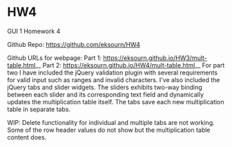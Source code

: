 # HW4
 GUI 1 Homework 4

 Github Repo: https://github.com/eksourn/HW4
 
 Github URLs for webpage: Part 1: https://eksourn.github.io/HW3/mult-table.html__
                          Part 2: https://eksourn.github.io/HW4/mult-table.html__
For part two I have included the jQuery validation plugin with several requirements for valid input such as ranges and invalid characters. I've also included the jQuery tabs and slider widgets. The sliders exhibits two-way binding between each slider and its corresponding text field and dynamically updates the multiplication table itself. The tabs save each new multiplication table in separate tabs.

WIP: Delete functionality for individual and multiple tabs are not working. Some of the row header values do not show but the multiplication table content does.
